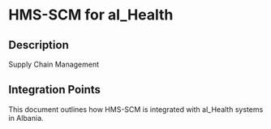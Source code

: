 # HMS-SCM for al_Health

## Description

Supply Chain Management

## Integration Points

This document outlines how HMS-SCM is integrated with al_Health systems in Albania.
